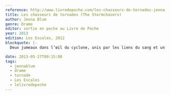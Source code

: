 ```yaml
---
reference: http://www.livredepoche.com/les-chasseurs-de-tornades-jenna-blum-9782253162117
title: Les chasseurs de tornades (The Stormchasers)
author: Jenna Blum
genre: Drame
editor: sortie en poche au Livre de Poche
year: 2013
edition: Les Escales, 2012
blockquote: |-
  Deux jumeaux dans l’œil du cyclone, unis par les liens du sang et un terrible secret…

date: 2013-05-27T09:15:00
tags:
  - jennablum
  - drame
  - tornade
  - Les Escales
  - lelivredepoche
---
```

